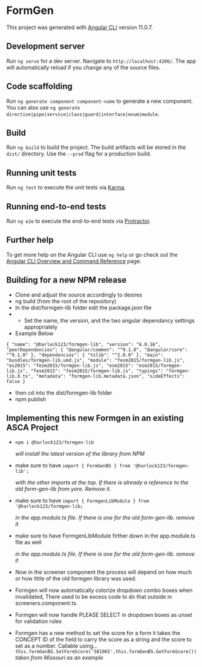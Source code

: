 # FormGen

This project was generated with [Angular CLI](https://github.com/angular/angular-cli) version 11.0.7.

## Development server

Run `ng serve` for a dev server. Navigate to `http://localhost:4200/`. The app will automatically reload if you change any of the source files.

## Code scaffolding

Run `ng generate component component-name` to generate a new component. You can also use `ng generate directive|pipe|service|class|guard|interface|enum|module`.

## Build

Run `ng build` to build the project. The build artifacts will be stored in the `dist/` directory. Use the `--prod` flag for a production build.

## Running unit tests

Run `ng test` to execute the unit tests via [Karma](https://karma-runner.github.io).

## Running end-to-end tests

Run `ng e2e` to execute the end-to-end tests via [Protractor](http://www.protractortest.org/).

## Further help

To get more help on the Angular CLI use `ng help` or go check out the [Angular CLI Overview and Command Reference](https://angular.io/cli) page.

## Building for a new NPM release
- Clone and adjust the source accordingly to desires
- ng build    (from the root of the repository)
- In the dist/formgen-lib folder edit the package.json file
- - Set the name, the version, and the two angular dependancy settings appropriately
- Example Below

`{
  "name": "@harlock123/formgen-lib",
  "version": "6.0.16",
  "peerDependencies": {
    "@angular/common": "^9.1.0",
    "@angular/core": "^9.1.0"
  },
  "dependencies": {
    "tslib": "^2.0.0"
  },
  "main": "bundles/formgen-lib.umd.js",
  "module": "fesm2015/formgen-lib.js",
  "es2015": "fesm2015/formgen-lib.js",
  "esm2015": "esm2015/formgen-lib.js",
  "fesm2015": "fesm2015/formgen-lib.js",
  "typings": "formgen-lib.d.ts",
  "metadata": "formgen-lib.metadata.json",
  "sideEffects": false
}`

- then cd into the dist/formgen-lib folder
- npm publish

## Implementing this new Formgen in an existing ASCA Project

- `npm i @harlock123/formgen-lib`<p></p>
_will install the latest version of the library from NPM_

- make sure to have `import { FormGenBS } from '@harlock123/formgen-lib';`<p></p>
_with the other imports at the top. If there is already a reference to the old form-gen-lib from yore. Remove it._

- make sure to have `import { FormgenLibModule } from '@harlock123/formgen-lib;`<p></p>
_in the app.module.ts file. If there is one for the old form-gen-lib. remove it_

- make sure to have FormgenLibModule firther down in the app.module.ts file as well<p></p>
_in the app.module.ts file. If there is one for the old form-gen-lib. remove it_


- Now in the screener component the process will depend on how much or how little of the old formgen library was used. 

- Formgen will now automatically colorize dropdown combo boxes when invalidated, There used to be excess code to do that outside in screeners.component.ts. 

- Formgen will now handle PLEASE SELECT in dropdown boxes as unset for validation rules

- Formgen has a new method to set the score for a form it takes the CONCEPT ID of the field to carry the score as a string and the score to set as a number. Callable using... `this.formGenBS.SetFormScore('581065',this.formGenBS.GetFormScore())`  *taken from Missouri as an example*


